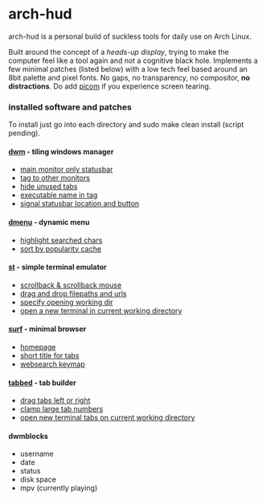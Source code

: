# arch-hud

arch-hud is a personal build of suckless tools for daily use on Arch Linux.

Built around the concept of a *heads-up display*, trying to make the computer feel like a tool again and not a cognitive black hole.
Implements a few minimal patches (listed below) with a low tech feel based around an 8bit palette and pixel fonts.
No gaps, no transparency, no compositor, **no distractions**. Do add [picom](https://github.com/yshui/picom) if you experience screen tearing.

### installed software and patches

To install just go into each directory and sudo make clean install (script pending).

#### [dwm](https://dwm.suckless.org/) - tiling windows manager
- [main monitor only statusbar](https://dwm.suckless.org/patches/mainmon/)
- [tag to other monitors](https://dwm.suckless.org/patches/tagothermonitor/)
- [hide unused tabs](https://dwm.suckless.org/patches/hide_vacant_tags/)
- [executable name in tag](https://dwm.suckless.org/patches/taglabels/)
- [signal statusbar location and button](https://dwm.suckless.org/patches/statuscmd/)

#### [dmenu](https://tools.suckless.org/dmenu/) - dynamic menu
- [highlight searched chars](https://tools.suckless.org/dmenu/patches/highlight/)
- [sort by popularity cache](https://tools.suckless.org/dmenu/patches/sort_by_popularity/)

#### [st](https://st.suckless.org/) - simple terminal emulator
- [scrollback & scrollback mouse](https://st.suckless.org/patches/scrollback/)
- [drag and drop filepaths and urls](https://st.suckless.org/patches/drag-n-drop/)
- [specify opening working dir](https://st.suckless.org/patches/workingdir/)
- [open a new terminal in current working directory](https://st.suckless.org/patches/newterm/)

#### [surf](https://surf.suckless.org/) - minimal browser
- [homepage](https://surf.suckless.org/patches/homepage/)
- [short title for tabs](https://surf.suckless.org/patches/short-title/)
- [websearch keymap](https://surf.suckless.org/patches/web-search/)

#### [tabbed](https://tools.suckless.org/tabbed/) - tab builder
- [drag tabs left or right](https://tools.suckless.org/tabbed/patches/drag/)
- [clamp large tab numbers](https://tools.suckless.org/tabbed/patches/move-clamped/)
- [open new terminal tabs on current working directory](https://tools.suckless.org/tabbed/patches/cwd/)

#### dwmblocks
- username
- date
- status
- disk space
- mpv (currently playing)
